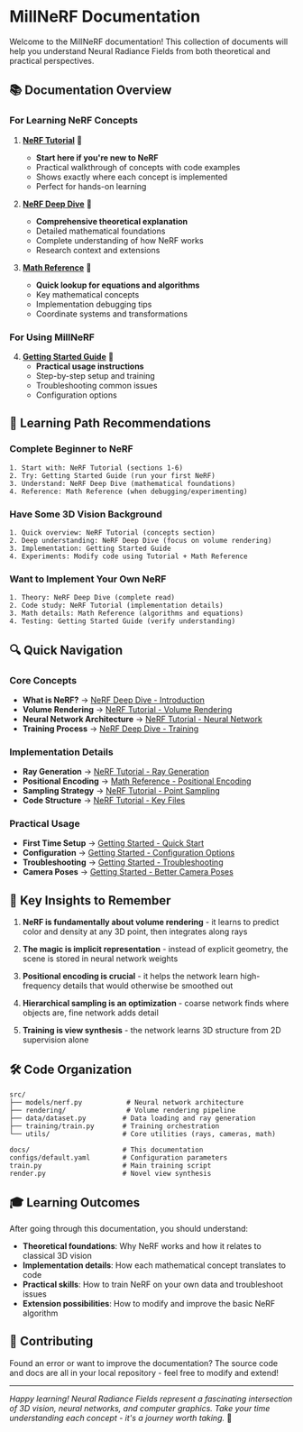 # MillNeRF Documentation

Welcome to the MillNeRF documentation! This collection of documents will help you understand Neural Radiance Fields from both theoretical and practical perspectives.

## 📚 Documentation Overview

### For Learning NeRF Concepts

1. **[NeRF Tutorial](NeRF_Tutorial.md)** 📖
   - **Start here if you're new to NeRF**
   - Practical walkthrough of concepts with code examples
   - Shows exactly where each concept is implemented
   - Perfect for hands-on learning

2. **[NeRF Deep Dive](NeRF_Deep_Dive.md)** 🔬
   - **Comprehensive theoretical explanation**
   - Detailed mathematical foundations
   - Complete understanding of how NeRF works
   - Research context and extensions

3. **[Math Reference](Math_Reference.md)** 📐
   - **Quick lookup for equations and algorithms**
   - Key mathematical concepts
   - Implementation debugging tips
   - Coordinate systems and transformations

### For Using MillNeRF

4. **[Getting Started Guide](GETTING_STARTED.md)** 🚀
   - **Practical usage instructions**
   - Step-by-step setup and training
   - Troubleshooting common issues
   - Configuration options

## 🎯 Learning Path Recommendations

### Complete Beginner to NeRF
```
1. Start with: NeRF Tutorial (sections 1-6)
2. Try: Getting Started Guide (run your first NeRF)
3. Understand: NeRF Deep Dive (mathematical foundations)
4. Reference: Math Reference (when debugging/experimenting)
```

### Have Some 3D Vision Background
```
1. Quick overview: NeRF Tutorial (concepts section)
2. Deep understanding: NeRF Deep Dive (focus on volume rendering)
3. Implementation: Getting Started Guide
4. Experiments: Modify code using Tutorial + Math Reference
```

### Want to Implement Your Own NeRF
```
1. Theory: NeRF Deep Dive (complete read)
2. Code study: NeRF Tutorial (implementation details)
3. Math details: Math Reference (algorithms and equations)
4. Testing: Getting Started Guide (verify understanding)
```

## 🔍 Quick Navigation

### Core Concepts
- **What is NeRF?** → [NeRF Deep Dive - Introduction](NeRF_Deep_Dive.md#what-is-a-neural-radiance-field)
- **Volume Rendering** → [NeRF Tutorial - Volume Rendering](NeRF_Tutorial.md#5--volume-rendering-from-3d-points-back-to-2d-pixels)
- **Neural Network Architecture** → [NeRF Tutorial - Neural Network](NeRF_Tutorial.md#4--neural-network-the-scene-memory)
- **Training Process** → [NeRF Deep Dive - Training](NeRF_Deep_Dive.md#training-process)

### Implementation Details
- **Ray Generation** → [NeRF Tutorial - Ray Generation](NeRF_Tutorial.md#1--ray-generation-connecting-2d-pixels-to-3d-space)
- **Positional Encoding** → [Math Reference - Positional Encoding](Math_Reference.md#3-positional-encoding)
- **Sampling Strategy** → [NeRF Tutorial - Point Sampling](NeRF_Tutorial.md#2--point-sampling-where-to-look-along-each-ray)
- **Code Structure** → [NeRF Tutorial - Key Files](NeRF_Tutorial.md#key-files-and-their-roles)

### Practical Usage
- **First Time Setup** → [Getting Started - Quick Start](GETTING_STARTED.md#-quick-start)
- **Configuration** → [Getting Started - Configuration Options](GETTING_STARTED.md#-configuration-options)
- **Troubleshooting** → [Getting Started - Troubleshooting](GETTING_STARTED.md#-troubleshooting)
- **Camera Poses** → [Getting Started - Better Camera Poses](GETTING_STARTED.md#-better-camera-poses-recommended)

## 🧠 Key Insights to Remember

1. **NeRF is fundamentally about volume rendering** - it learns to predict color and density at any 3D point, then integrates along rays

2. **The magic is implicit representation** - instead of explicit geometry, the scene is stored in neural network weights

3. **Positional encoding is crucial** - it helps the network learn high-frequency details that would otherwise be smoothed out

4. **Hierarchical sampling is an optimization** - coarse network finds where objects are, fine network adds detail

5. **Training is view synthesis** - the network learns 3D structure from 2D supervision alone

## 🛠️ Code Organization

```
src/
├── models/nerf.py           # Neural network architecture
├── rendering/               # Volume rendering pipeline  
├── data/dataset.py         # Data loading and ray generation
├── training/train.py       # Training orchestration
└── utils/                  # Core utilities (rays, cameras, math)

docs/                       # This documentation
configs/default.yaml        # Configuration parameters
train.py                    # Main training script
render.py                   # Novel view synthesis
```

## 🎓 Learning Outcomes

After going through this documentation, you should understand:

- **Theoretical foundations**: Why NeRF works and how it relates to classical 3D vision
- **Implementation details**: How each mathematical concept translates to code
- **Practical skills**: How to train NeRF on your own data and troubleshoot issues
- **Extension possibilities**: How to modify and improve the basic NeRF algorithm

## 🤝 Contributing

Found an error or want to improve the documentation? The source code and docs are all in your local repository - feel free to modify and extend!

---

*Happy learning! Neural Radiance Fields represent a fascinating intersection of 3D vision, neural networks, and computer graphics. Take your time understanding each concept - it's a journey worth taking.* 🌟
